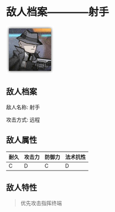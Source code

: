 # 敌人档案————射手

![射手](./eneIcons/射手.png)

## 敌人档案

敌人名称: 射手

攻击方式: 远程

## 敌人属性

| 耐久      | 攻击力  | 防御力 | 法术抗性 |
|---------|------|-----|------|
| C | D | C | D |

## 敌人特性
> 优先攻击指挥终端
